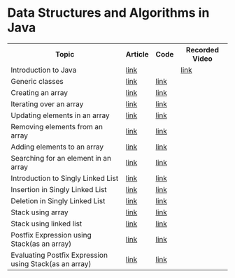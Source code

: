 # Data Structures and Algorithms in Java

<table>
  <tr>
    <th>Topic</th>
    <th>Article</th>
    <th>Code</th>
    <th>Recorded Video</th>
  </tr>
  
  <tr>
    <td>Introduction to Java </td>
    <td> <a target="_blank" rel="noopener noreferrer" href="https://medium.com/@rafia.shaikh61">link</a></td>
    <td><a href="JavaFirst.java"></td>
    <td><a href="https://youtu.be/oJtoYrPi33s">link</a></td>
  </tr>  
    
  <tr>
    <td>Generic classes</td>
    <td> <a href="https://medium.com/@rafia.shaikh61/generic-in-java-88e5d39cd8ac" target="_blank">link</a></td>
    <td><a href="https://www.youtube.com/watch?v=oJtoYrPi33s&list=PLm9DiRumsuAgQimPRjlRyXqJEMLoll3dN&ab_channel=RafiaShaikh" target="_blank">link</a></td>
  </tr>
 
  <tr>
    <td>Creating an array </td>
    <td> <a href="https://medium.com/@rafia.shaikh61" target="_blank">link</a></td>
    <td><a href="https://www.youtube.com/watch?v=wKRXvcLov2A&t=112s&ab_channel=RafiaShaikh" target="_blank">link</a></td>
  </tr>
  
   <tr>
    <td>Iterating over an array</td>
    <td> <a href="https://medium.com/@rafia.shaikh61" target="_blank">link</a></td>
    <td><a href="https://www.youtube.com/watch?v=2xj505aICu0&ab_channel=RafiaShaikh" target="_blank">link</a></td>
  </tr>
  
   <tr>
    <td>Updating elements in an array</td>
    <td> <a href="https://medium.com/@rafia.shaikh61" target="_blank">link</a></td>
    <td><a href="https://www.youtube.com/watch?v=5obytqhmMo0&list=PLm9DiRumsuAgQimPRjlRyXqJEMLoll3dN&index=4&ab_channel=RafiaShaikh" target="_blank">link</a></td>
  </tr>
  
   <tr>
    <td>Removing elements from an array</td>
    <td> <a href="https://medium.com/@rafia.shaikh61" target="_blank">link</a></td>
    <td><a href="https://www.youtube.com/watch?v=LTr0KXw8PF4&list=PLm9DiRumsuAgQimPRjlRyXqJEMLoll3dN&index=5&ab_channel=RafiaShaikh" target="_blank">link</a></td>
  </tr>
  
   <tr>
    <td>Adding elements to an array</td>
    <td> <a href="https://medium.com/@rafia.shaikh61" target="_blank">link</a></td>
    <td><a href="https://www.youtube.com/watch?v=NIc7F3uoEpQ&list=PLm9DiRumsuAgQimPRjlRyXqJEMLoll3dN&index=6&ab_channel=RafiaShaikh" target="_blank">link</a></td>
  </tr>
  
   <tr>
    <td>Searching for an element in an array</td>
    <td> <a href="https://medium.com/@rafia.shaikh61">link</a></td>
    <td><a href="https://www.youtube.com/watch?v=7HM-r3YoNGg&list=PLm9DiRumsuAgQimPRjlRyXqJEMLoll3dN&index=9&ab_channel=RafiaShaikh">link</a></td>
  </tr>
  
   <tr>
    <td>Introduction to Singly Linked List</td>
    <td> <a href="https://medium.com/@rafia.shaikh61/java-linked-list-3d10d93afe5a" target="_blank">link</a></td>
    <td><a href="https://www.youtube.com/watch?v=oJtoYrPi33s&list=PLm9DiRumsuAgQimPRjlRyXqJEMLoll3dN&ab_channel=RafiaShaikh" target="_blank">link</a></td>
  </tr>
  
   <tr>
    <td>Insertion in Singly Linked List</td>
    <td> <a href="https://medium.com/@rafia.shaikh61/java-linked-list-operation-01-c0928dd9a918" target="_blank">link</a></td>
    <td><a href="https://www.youtube.com/watch?v=oJtoYrPi33s&list=PLm9DiRumsuAgQimPRjlRyXqJEMLoll3dN&ab_channel=RafiaShaikh" target="_blank">link</a></td>
  </tr>
  
  
  <tr>
    <td>Deletion in Singly Linked List</td>
    <td> <a href="https://medium.com/@rafia.shaikh61/java-linked-list-deletion-operation-eebb35f1bd08" target="_blank">link</a></td>
    <td><a href="https://www.youtube.com/watch?v=oJtoYrPi33s&list=PLm9DiRumsuAgQimPRjlRyXqJEMLoll3dN&ab_channel=RafiaShaikh" target="_blank">link</a></td>
  </tr>
  
  <tr>
    <td>Stack using array</td>
    <td> <a href="https://medium.com/@rafia.shaikh61/java-stack-ecb9541dcd16" target="_blank">link</a></td>
    <td><a href="https://www.youtube.com/watch?v=oJtoYrPi33s&list=PLm9DiRumsuAgQimPRjlRyXqJEMLoll3dN&ab_channel=RafiaShaikh" target="_blank">link</a></td>
  </tr>
  
  <tr>
    <td>Stack using linked list</td>
    <td> <a href="https://medium.com/@rafia.shaikh61/java-stack-ii-975afaba1af7" target="_blank">link</a></td>
    <td><a href="https://www.youtube.com/watch?v=oJtoYrPi33s&list=PLm9DiRumsuAgQimPRjlRyXqJEMLoll3dN&ab_channel=RafiaShaikh" target="_blank">link</a></td>
  </tr>
  
   <tr>
    <td>Postfix Expression using Stack(as an array)</td>
    <td> <a href="https://medium.com/@rafia.shaikh61" target="_blank">link</a></td>
    <td><a href="https://youtu.be/6yVBNMCYYaw" target="_blank">link</a></td>
  </tr>
  
  <tr>
    <td>Evaluating Postfix Expression using Stack(as an array)</td>
    <td> <a href="https://medium.com/@rafia.shaikh61" target="_blank">link</a></td>
    <td><a href="https://youtu.be/HC6afi-84V4" target="_blank">link</a></td>
  </tr>

  
</table>






